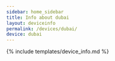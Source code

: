 ```yaml
---
sidebar: home_sidebar
title: Info about dubai
layout: deviceinfo
permalink: /devices/dubai/
device: dubai
---
```

{% include templates/device_info.md %}
